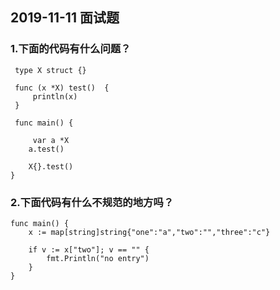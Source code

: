 ## 2019-11-11 面试题

### 1.下面的代码有什么问题？

```
 type X struct {}
 
 func (x *X) test()  {
     println(x)
 }
 
 func main() {
 
     var a *X
    a.test()

    X{}.test()
}
```

### 2.下面代码有什么不规范的地方吗？

```
func main() {
    x := map[string]string{"one":"a","two":"","three":"c"}

    if v := x["two"]; v == "" { 
        fmt.Println("no entry")
    }
}

```